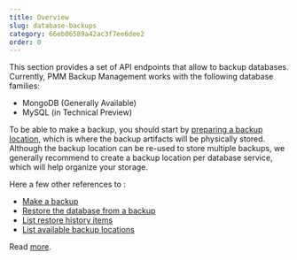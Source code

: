 ```yaml
---
title: Overview
slug: database-backups
category: 66eb06589a42ac3f7ee6dee2
order: 0
---
```



This section provides a set of API endpoints that allow to backup databases. Currently, PMM Backup Management works with the following database families:

- MongoDB (Generally Available)
- MySQL (in Technical Preview)


To be able to make a backup, you should start by [preparing a backup location](https://docs.percona.com/percona-monitoring-and-management/get-started/backup/prepare_storage_location.html#prepare-a-location-for-local-backups), which is where the backup artifacts will be physically stored. Although the backup location can be re-used to store multiple backups, we generally recommend to create a backup location per database service, which will help organize your storage.

Here a few other references to :

- [Make a backup](startbackup)
- [Restore the database from a backup](restorebackup)
- [List restore history items](listrestorehistory)
- [List available backup locations](listlocations)

Read [more](https://docs.percona.com/percona-monitoring-and-management/get-started/backup/index.html).
